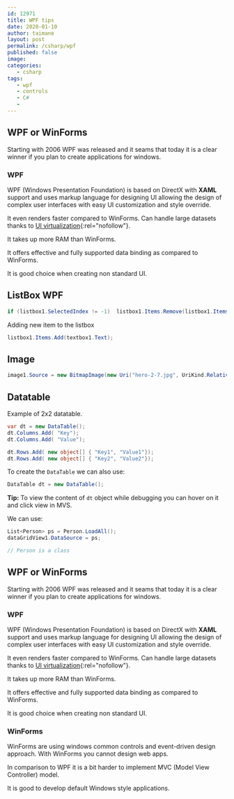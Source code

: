 ```yaml
---
id: 12971
title: WPF tips
date: 2020-01-10
author: taimane
layout: post
permalink: /csharp/wpf
published: false
image: 
categories:
   - csharp
tags:
   - wpf
   - controls
   - C#
   - 
---
```


## WPF or WinForms

Starting with 2006 WPF was released and it seams that today it is a clear winner if you plan to create applications for windows.

### WPF

WPF (Windows Presentation Foundation) is based on DirectX with **XAML** support and uses markup language for designing UI allowing the design of complex user interfaces with easy UI customization and style override.

It even renders faster compared to WinForms.
Can handle large datasets thanks to [UI virtualization](https://docs.microsoft.com/en-us/dotnet/desktop/wpf/advanced/optimizing-performance-controls?view=netframeworkdesktop-4.8#displaying-large-data-sets){:rel="nofollow"}.

It takes up more RAM than WinForms.

It offers effective and fully supported data binding as compared to WinForms.

It is good choice when creating non standard UI.



## ListBox WPF

```c#
if (listbox1.SelectedIndex != -1)  listbox1.Items.Remove(listbox1.Items[listbox1.SelectedIndex]);
```
Adding new item to the listbox
```c#
listbox1.Items.Add(textbox1.Text);
```

## Image

```c#
image1.Source = new BitmapImage(new Uri("hero-2-7.jpg", UriKind.Relative));
```

## Datatable

Example of 2x2 datatable.
```c#
var dt = new DataTable();
dt.Columns.Add( "Key");
dt.Columns.Add( "Value");

dt.Rows.Add( new object[] { "Key1", "Value1"});
dt.Rows.Add( new object[] { "Key2", "Value2"});
```
To create the `DataTable` we can also use:

```c#
DataTable dt = new DataTable();
```

**Tip:** To view the content of `dt` object while debugging you can hover on it and click view in MVS.

We can use:

```c#
List<Person> ps = Person.LoadAll();
dataGridView1.DataSource = ps;

// Person is a class
```




## WPF or WinForms

Starting with 2006 WPF was released and it seams that today it is a clear winner if you plan to create applications for windows.

### WPF

WPF (Windows Presentation Foundation) is based on DirectX with **XAML** support and uses markup language for designing UI allowing the design of complex user interfaces with easy UI customization and style override.

It even renders faster compared to WinForms.
Can handle large datasets thanks to [UI virtualization](https://docs.microsoft.com/en-us/dotnet/desktop/wpf/advanced/optimizing-performance-controls?view=netframeworkdesktop-4.8#displaying-large-data-sets){:rel="nofollow"}.

It takes up more RAM than WinForms.

It offers effective and fully supported data binding as compared to WinForms.

It is good choice when creating non standard UI.

### WinForms

WinForms are using windows common controls and event-driven design approach. With WinForms you cannot design web apps.

In comparison to WPF it is a bit harder to implement MVC (Model View Controller) model.

It is good to develop default Windows style applications.

